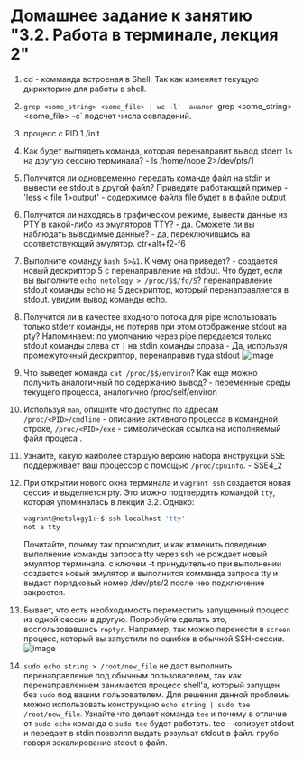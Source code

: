 # Домашнее задание к занятию "3.2. Работа в терминале, лекция 2"

1. cd - комманда встроеная в Shell. Так как изменяет текущую дирикторию для работы в shell.
1. `grep <some_string> <some_file> | wc -l'  аналог `grep <some_string> <some_file> -с` подсчет числа совпадений.
1. процесс с PID 1 /init
1. Как будет выглядеть команда, которая перенаправит вывод stderr `ls` на другую сессию терминала? - ls /home/nope 2>/dev/pts/1
1. Получится ли одновременно передать команде файл на stdin и вывести ее stdout в другой файл? Приведите работающий пример - 'less < file 1>output' - содержимое файла file будет в в файле output
1. Получится ли находясь в графическом режиме, вывести данные из PTY в какой-либо из эмуляторов TTY? - да. Сможете ли вы наблюдать выводимые данные? - да, переключившись на соответствующий эмулятор. ctr+alt+f2-f6
1. Выполните команду `bash 5>&1`. К чему она приведет? - создается новый дескриптор 5 с перенаправление на stdout. Что будет, если вы выполните `echo netology > /proc/$$/fd/5`? перенаправление stdout команды echo на 5  дескриптор, который перенаправляется в stdout. увидим вывод команды echo.
1. Получится ли в качестве входного потока для pipe использовать только stderr команды, не потеряв при этом отображение stdout на pty? Напоминаем: по умолчанию через pipe передается только stdout команды слева от `|` на stdin команды справа - Да, используя промежуточный дескриптор, перенаправив туда stdout ![image](https://user-images.githubusercontent.com/92970717/142733236-80e26f76-7ae0-4cb9-9d3c-598dff6fdd46.png)
1. Что выведет команда `cat /proc/$$/environ`? Как еще можно получить аналогичный по содержанию вывод? - переменные среды  текущего процесса, аналогично /proc/self/environ
1. Используя `man`, опишите что доступно по адресам `/proc/<PID>/cmdline` - описание активного процесса <PID> в командной строке, `/proc/<PID>/exe` - символическая ссылка на исполняемый файл процеса <PID>.
1. Узнайте, какую наиболее старшую версию набора инструкций SSE поддерживает ваш процессор с помощью `/proc/cpuinfo`. - SSE4_2
1. При открытии нового окна терминала и `vagrant ssh` создается новая сессия и выделяется pty. Это можно подтвердить командой `tty`, которая упоминалась в лекции 3.2. Однако:

    ```bash
	vagrant@netology1:~$ ssh localhost 'tty'
	not a tty
    ```

	Почитайте, почему так происходит, и как изменить поведение.
	выполнение команды запроса tty через ssh не рождает новый эмулятор терминала. с ключем -t принудительно при выполнении создается новый эмулятор и выполнится комманда запроса tty и выдаст порядковый номер /dev/pts/2 после чео подключение закроется.
1. Бывает, что есть необходимость переместить запущенный процесс из одной сессии в другую. Попробуйте сделать это, воспользовавшись `reptyr`. Например, так можно перенести в `screen` процесс, который вы запустили по ошибке в обычной SSH-сессии.![image](https://user-images.githubusercontent.com/92970717/142735459-ab08153c-a67c-4d88-a237-351c68d9baf5.png)

1. `sudo echo string > /root/new_file` не даст выполнить перенаправление под обычным пользователем, так как перенаправлением занимается процесс shell'а, который запущен без `sudo` под вашим пользователем. Для решения данной проблемы можно использовать конструкцию `echo string | sudo tee /root/new_file`. Узнайте что делает команда `tee` и почему в отличие от `sudo echo` команда с `sudo tee` будет работать. tee - копирует stdout и передает в stdin позволяя выдать резульат stdout в файл. грубо говоря зекалирование stdout в файл.

